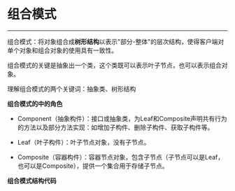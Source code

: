 # 组合模式

---

组合模式：将对象组合成**树形结构**以表示"部分-整体"的层次结构，使得客户端对单个对象和组合对象的使用具有一致性。

组合模式的关键是抽象出一个类，这个类既可以表示叶子节点，也可以表示组合对象。

理解组合模式的两个关键词：抽象类、树形结构

**组合模式的中的角色**

* Component（抽象构件）：接口或抽象类，为Leaf和Composite声明共有行为的方法以及部分方法实现：如增加子构件、删除子构件、获取子构件等。

* Leaf（叶子构件）：叶子节点对象，没有子节点。

* Composite（容器构件）：容器节点对象，包含子节点（子节点可以是Leaf，也可以是Composite），提供一个集合用于存储子节点。

**组合模式结构代码**





